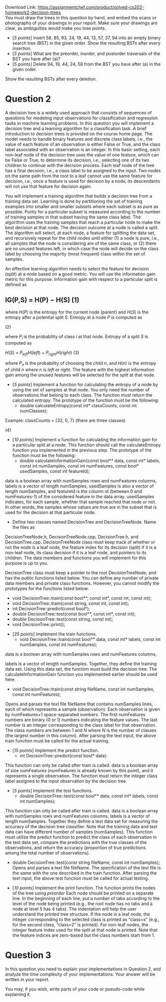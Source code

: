 Download Link: https://assignmentchef.com/product/solved-cs202-homework2-decision-trees
<br>
You must draw the trees in this question by hand, and embed the scans or photographs of your drawings in your report. Make sure your drawings are clear, as ambiguities would make you lose points.

<ul>

 <li>[<em>5 points</em>] Insert 58, 85, 93, 24, 19, 44, 13, 57, 37, 94 into an empty binary search tree (BST) in the given order. Show the resulting BSTs after every insertion.</li>

 <li>[<em>5 points</em>] What are the preorder, inorder, and postorder traversals of the BST you have after (a)?</li>

 <li>[<em>5 points</em>] Delete 94, 19, 44, 24, 58 from the BST you have after (a) in the given order.</li>

</ul>

Show the resulting BSTs after every deletion.

<h1>Question 2</h1>

A decision tree is a widely used approach that consists of sequences of questions for modeling input observations for classification and regression tasks in machine learning problems. In this question you will implement a decision tree and a learning algorithm for a classification task. A brief introduction to decision trees is provided on the course home page. The model needs to handle binary features and discrete class labels, i.e., the value of each feature of an observation is either False or True, and the class label associated with an observation is an integer. In this basic setting, each non-leaf node of the decision tree uses the value of one feature, which can be False or True, to determine its decision, i.e., selecting one of its two children to continue with the decision process. Each leaf node of the tree has a final decision, i.e., a class label to be assigned to the input. Two nodes on the same path from the root to a leaf cannot use the same feature for decision, i.e., once a feature is used for decision by a node, its descendants will not use that feature for decision again.

You will implement a training algorithm that builds a decision tree from a training data set. Learning is done by partitioning the set of training examples into smaller and smaller subsets where each subset is as pure as possible. Purity for a particular subset is measured according to the number of training samples in that subset having the same class label. The algorithm uses the training samples that reach a particular node to make the best decision at that node. The decision outcome at a node is called a split. The algorithm will select, at each node, a feature for splitting the data set, and recursively repeat for the child nodes until either (1) a node is pure, i.e., all samples that the node is considering are of the same class, or (2) there are no unused features left, in which case the node will decide on the class label by choosing the majority (most frequent) class within the set of samples.

An effective learning algorithm needs to select the feature for decision (split) at a node based on a good metric. You will use the information gain metric for this purpose. Information gain with respect to a particular split is defined as

<h2>                                                                             IG(P,S) = H(P) − H(S)                                                     (1)</h2>

where <em>H</em>(<em>P</em>) is the entropy for the current node (parent) and <em>H</em>(<em>S</em>) is the entropy after a potential split <em>S</em>. Entropy at a node <em>P </em>is computed as

(2)

where <em>P<sub>i </sub></em>is the probability of class <em>i </em>at that node. Entropy of a split <em>S </em>is computed as

<em>H</em>(<em>S</em>) = <em>P<sub>left</sub>H</em>(<em>left</em>) + <em>P<sub>right</sub>H</em>(<em>right</em>)                                            (3)

where <em>P<sub>n </sub></em>is the probability of choosing the child <em>n</em>, and <em>H</em>(<em>n</em>) is the entropy of child <em>n </em>where <em>n </em>is <em>left </em>or <em>right</em>. The feature with the highest information gain among the unused features will be selected for the split at that node.

<ul>

 <li>[<em>5 points</em>] Implement a function for calculating the entropy of a node by using the set of samples at that node. You only need the number of observations that belong to each class. The function must return the calculated entropy. The prototype of the function must be the following:

  <ul>

   <li>double calculateEntropy(const int* classCounts, const int numClasses);</li>

  </ul></li>

</ul>

Example: classCounts = {32, 0, 7} (there are three classes)

(4)

<ul>

 <li>[<em>10 points</em>] Implement a function for calculating the information gain for a particular split at a node. This function should call the calculateEntropy function you implemented in the previous step. The prototype of the function must be the following:

  <ul>

   <li>double calculateInformationGain(const bool** data, const int* labels, const int numSamples, const int numFeatures, const bool* usedSamples, const int featureId);</li>

  </ul></li>

</ul>

data is a boolean array with numSamples rows and numFeatures columns, labels is a vector of length numSamples, usedSamples is also a vector of length numSamples, and featureId is the column id (between 0 and numFeatures-1) of the considered feature in the data array. usedSamples indicates, for each sample, whether that sample reached that node or not. In other words, the samples whose values are true are in the subset that is used for the decision at that particular node.

<ul>

 <li>Define two classes named DecisionTree and DecisionTreeNode. Name the files as</li>

</ul>

DecisionTreeNode.h, DecisionTreeNode.cpp, DecisionTree.h, and DecisionTree.cpp. DecisionTreeNode class must keep track of whether or not the node is a leaf node, the feature index for its decision (split) if it is a non-leaf node, its class decision if it is a leaf node, and pointers to its children. The data members and functions you will implement for this purpose is up to you.

DecisionTree class must keep a pointer to the root DecisionTreeNode, and has the public functions listed below. You can define any number of private data members and private class functions. However, you cannot modify the prototypes for the functions listed below.

<ul>

 <li>void DecisionTree::train(const bool**, const int*, const int, const int);</li>

 <li>void DecisionTree::train(const string, const int, const int);</li>

 <li>int DecisionTree::predict(const bool*);</li>

 <li>double DecisionTree::test(const bool**, const int*, const int);</li>

 <li>double DecisionTree::test(const string, const int);</li>

 <li>void DecisionTree::print();</li>

</ul>

<ul>

 <li>[<em>25 points</em>] Implement the train functions.

  <ul>

   <li>void DecisionTree::train(const bool** data, const int* labels, const int numSamples, const int numFeatures);</li>

  </ul></li>

</ul>

data is a boolean array with numSamples rows and numFeatures columns,

labels is a vector of length numSamples. Together, they define the training data set. Using this data set, the function must build the decision tree. The calculateInformationGain function you implemented earlier should be used here.

<ul>

 <li>void DecisionTree::train(const string fileName, const int numSamples, const int numFeatures);</li>

</ul>

Opens and parses the text file fileName that contains numSamples lines, each of which represents a sample (observation). Each observation is given by numFeatures+1 space-separated numbers. The first numFeatures numbers are binary (0 or 1) numbers indicating the feature values. The last number is an integer corresponding to the class label for that observation. The class numbers are between 1 and <em>N </em>where <em>N </em>is the number of classes (the largest number in this column). After parsing the text input, the above train function must be called for the actual training.

<ul>

 <li>[<em>15 points</em>] Implement the predict function.

  <ul>

   <li>int DecisionTree::predict(const bool* data):</li>

  </ul></li>

</ul>

This function can only be called after train is called. data is a boolean array of size numFeatures (numFeatures is already known by this point), and it represents a single observation. The function must return the integer class label assigned to the input observation by the decision tree.

<ul>

 <li>[<em>5 points</em>] Implement the test functions.

  <ul>

   <li>double DecisionTree::test(const bool** data, const int* labels, const int numSamples);</li>

  </ul></li>

</ul>

This function can only be called after train is called. data is a boolean array with numSamples rows and numFeatures columns, labels is a vector of length numSamples. Together they define a test data set for measuring the accuracy of the decision tree classifier. Note that the training data and test data can have different number of samples (numSamples). This function must utilize the predict function to predict the class of each observation in the test data set, compare the predictions with the true classes of the observations, and return the accuracy (proportion of true predictions among the total number of observations).

<ul>

 <li>double DecisionTree::test(const string fileName, const int numSamples); Opens and parses a text file fileName. The specification of the text file is the same with the one described in the train function. After parsing the text input, the above test function must be called for actual testing.</li>

</ul>

<ul>

 <li>[<em>10 points</em>] Implement the print function. The function prints the nodes of the tree using <em>preorder </em> Each node should be printed on a separate line. In the beginning of each line, put a number of tabs according to the level of the node being printed (e.g., the root node has no tabs and a node at level 5 has 4 tabs). The indentation will help the user understand the printed tree structure. If the node is a leaf node, the integer corresponding to the selected class is printed as “class=x” (e.g., for the second class, “class=2” is printed). For non-leaf nodes, the integer feature index used for the split at that node is printed. Note that the feature indices are zero-based but the class numbers start from 1.</li>

</ul>

<h1>Question 3</h1>

In this question you need to explain your implementations in Question 2, and analyze the time complexity of your implementations. Your answer will be written in your report.

You may, if you wish, write parts of your code or pseudo-code while explaining it.